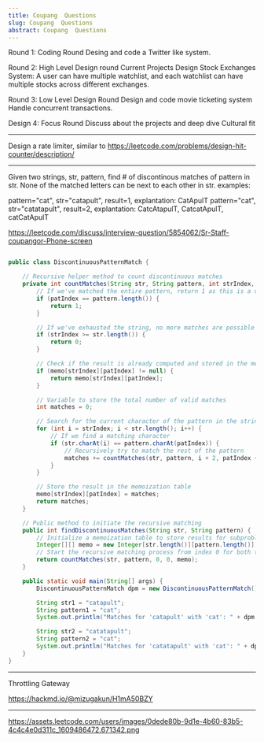 ```yaml
---
title: Coupang  Questions
slug: Coupang  Questions
abstract: Coupang  Questions
---
```


Round 1: Coding Round
Desing and code a Twitter like system.


Round 2: High Level Design round
Current Projects
Design Stock Exchanges System: A user can have multiple watchlist, and each watchlist can have multiple stocks across different exchanges.


Round 3: Low Level Design Round
Design and code movie ticketing system
Handle concurrent transactions.


Design 4: Focus Round
Discuss about the projects and deep dive
Cultural fit

-------------

Design a rate limiter, similar to https://leetcode.com/problems/design-hit-counter/description/


-----------

Given two strings, str, pattern, find # of discontinous matches of pattern in str. None of the matched letters can be next to each other in str.
examples:


pattern="cat", str="catapult", result=1, explantation: CatApulT
pattern="cat", str="catatapult", result=2, explantation: CatcAtapulT, CatcatApulT, catCatApulT

https://leetcode.com/discuss/interview-question/5854062/Sr-Staff-coupangor-Phone-screen

```java 

public class DiscontinuousPatternMatch {

    // Recursive helper method to count discontinuous matches
    private int countMatches(String str, String pattern, int strIndex, int patIndex, Integer[][] memo) {
        // If we've matched the entire pattern, return 1 as this is a valid match
        if (patIndex == pattern.length()) {
            return 1;
        }

        // If we've exhausted the string, no more matches are possible
        if (strIndex >= str.length()) {
            return 0;
        }

        // Check if the result is already computed and stored in the memoization table
        if (memo[strIndex][patIndex] != null) {
            return memo[strIndex][patIndex];
        }

        // Variable to store the total number of valid matches
        int matches = 0;

        // Search for the current character of the pattern in the string from the current position
        for (int i = strIndex; i < str.length(); i++) {
            // If we find a matching character
            if (str.charAt(i) == pattern.charAt(patIndex)) {
                // Recursively try to match the rest of the pattern
                matches += countMatches(str, pattern, i + 2, patIndex + 1, memo); // Move to the next character in pattern and skip at least 1 char in str
            }
        }

        // Store the result in the memoization table
        memo[strIndex][patIndex] = matches;
        return matches;
    }

    // Public method to initiate the recursive matching
    public int findDiscontinuousMatches(String str, String pattern) {
        // Initialize a memoization table to store results for subproblems
        Integer[][] memo = new Integer[str.length()][pattern.length()];
        // Start the recursive matching process from index 0 for both the string and the pattern
        return countMatches(str, pattern, 0, 0, memo);
    }

    public static void main(String[] args) {
        DiscontinuousPatternMatch dpm = new DiscontinuousPatternMatch();

        String str1 = "catapult";
        String pattern1 = "cat";
        System.out.println("Matches for 'catapult' with 'cat': " + dpm.findDiscontinuousMatches(str1, pattern1));  // Output: 1

        String str2 = "catatapult";
        String pattern2 = "cat";
        System.out.println("Matches for 'catatapult' with 'cat': " + dpm.findDiscontinuousMatches(str2, pattern2));  // Output: 2
    }
}


```

-----------
Throttling Gateway

https://hackmd.io/@mizugakun/H1mA50BZY

-----------

https://assets.leetcode.com/users/images/0dede80b-9d1e-4b60-83b5-4c4c4e0d311c_1609486472.671342.png
